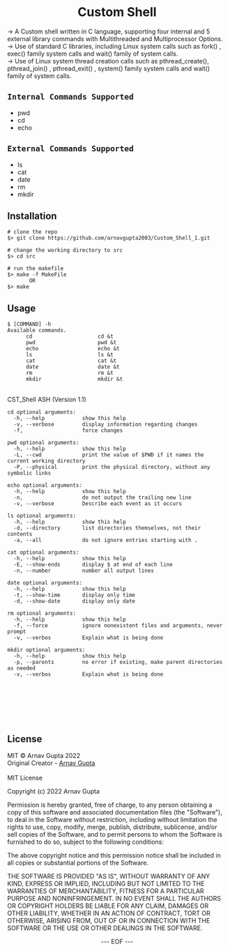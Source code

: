 <H1 align = "center"> Custom Shell </H1>

<p align="Left">
  -> A Custom shell written in C language, supporting four internal and 5 external library commands with Multithreaded and Multiprocessor Options. 
  <br> -> Use of standard C libraries, including Linux system calls such as
fork() , exec() family system calls and wait() family of system calls.
  <br>
  -> Use of Linux system thread creation calls such as
pthread_create(), pthread_join() , pthread_exit() , system() family system calls and wait() family of system calls.
</p>

## `Internal Commands Supported`
  <ul>
  <li>pwd</li>
   <li>cd</li>
   <li>echo</li>
  </ul>
  
## `External Commands Supported`
<ul>
  <li>ls</li>
   <li>cat</li>
   <li>date</li>
  <li>rm</li>
  <li>mkdir</li>
  </ul>

## Installation

```console
# clone the repo
$> git clone https://github.com/arnavgupta2003/Custom_Shell_1.git

# change the working directory to src
$> cd src

# run the makefile
$> make -f MakeFile
       OR
$> make
```

## Usage

```console
$ [COMMAND] -h
Available commands.
      cd                     cd &t
      pwd                    pwd &t
      echo                   echo &t
      ls                     ls &t
      cat                    cat &t
      date                   date &t
      rm                     rm &t
      mkdir                  mkdir &t
```
<br>
CST_Shell ASH (Version 1.1)

```console
cd optional arguments:
  -h, --help            show this help
  -v, --verbose         display information regarding changes
  -f,                   force changes
```
```console
pwd optional arguments:
  -h, --help            show this help
  -L, --cwd             print the value of $PWD if it names the current working directory
  -P, --physical        print the physical directory, without any symbolic links
```
```console
echo optional arguments:
  -h, --help            show this help
  -n,                   do not output the trailing new line
  -v, --verbose         Describe each event as it occurs
```
```console
ls optional arguments:
  -h, --help            show this help
  -d, --directory       list directories themselves, not their contents
  -a, --all             do not ignore entries starting with .
```
```console
cat optional arguments:
  -h, --help            show this help
  -E, --show-ends       display $ at end of each line
  -n, --number          number all output lines
```
```console
date optional arguments:
  -h, --help            show this help
  -t, --show-time       display only time
  -d, --show-date       display only date
```
```console
rm optional arguments:
  -h, --help            show this help
  -f, --force           ignore nonexistent files and arguments, never prompt
  -v, --verbos          Explain what is being done
```
```console
mkdir optional arguments:
  -h, --help            show this help
  -p, --parents         no error if existing, make parent directories as needed
  -v, --verbos          Explain what is being done
```
<br><br><br><br><br>
## License

MIT © Arnav Gupta 2022<br/>
Original Creator - [Arnav Gupta](https://github.com/arnavgupta2003)
<br><br>
MIT License

Copyright (c) 2022 Arnav Gupta

Permission is hereby granted, free of charge, to any person obtaining a copy
of this software and associated documentation files (the "Software"), to deal
in the Software without restriction, including without limitation the rights
to use, copy, modify, merge, publish, distribute, sublicense, and/or sell
copies of the Software, and to permit persons to whom the Software is
furnished to do so, subject to the following conditions:

The above copyright notice and this permission notice shall be included in all
copies or substantial portions of the Software.

THE SOFTWARE IS PROVIDED "AS IS", WITHOUT WARRANTY OF ANY KIND, EXPRESS OR
IMPLIED, INCLUDING BUT NOT LIMITED TO THE WARRANTIES OF MERCHANTABILITY,
FITNESS FOR A PARTICULAR PURPOSE AND NONINFRINGEMENT. IN NO EVENT SHALL THE
AUTHORS OR COPYRIGHT HOLDERS BE LIABLE FOR ANY CLAIM, DAMAGES OR OTHER
LIABILITY, WHETHER IN AN ACTION OF CONTRACT, TORT OR OTHERWISE, ARISING FROM,
OUT OF OR IN CONNECTION WITH THE SOFTWARE OR THE USE OR OTHER DEALINGS IN THE
SOFTWARE.
<br>



<p align=center> --- EOF --- </p>
